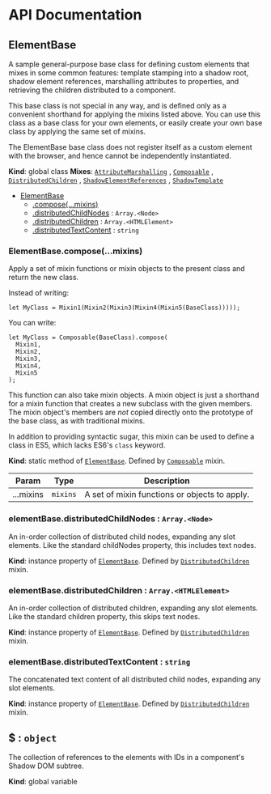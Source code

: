 # API Documentation
<a name="ElementBase"></a>
## ElementBase
A sample general-purpose base class for defining custom elements that mixes
in some common features: template stamping into a shadow root, shadow element
references, marshalling attributes to properties, and retrieving the children
distributed to a component.

This base class is not special in any way, and is defined only as a
convenient shorthand for applying the mixins listed above. You can use this
class as a base class for your own elements, or easily create your own base
class by applying the same set of mixins.

The ElementBase base class does not register itself as a custom element with
the browser, and hence cannot be independently instantiated.

  **Kind**: global class
**Mixes**: <code>[AttributeMarshalling](../basic-component-mixins/docs/AttributeMarshalling.md)</code>
  , <code>[Composable](../basic-component-mixins/docs/Composable.md)</code>
  , <code>[DistributedChildren](../basic-component-mixins/docs/DistributedChildren.md)</code>
  , <code>[ShadowElementReferences](../basic-component-mixins/docs/ShadowElementReferences.md)</code>
  , <code>[ShadowTemplate](../basic-component-mixins/docs/ShadowTemplate.md)</code>
  

* [ElementBase](#ElementBase)
    * [.compose(...mixins)](#Composable.compose)
    * [.distributedChildNodes](#DistributedChildren+distributedChildNodes) : <code>Array.&lt;Node&gt;</code>
    * [.distributedChildren](#DistributedChildren+distributedChildren) : <code>Array.&lt;HTMLElement&gt;</code>
    * [.distributedTextContent](#DistributedChildren+distributedTextContent) : <code>string</code>

<a name="Composable.compose"></a>
### ElementBase.compose(...mixins)
Apply a set of mixin functions or mixin objects to the present class and
return the new class.

Instead of writing:

    let MyClass = Mixin1(Mixin2(Mixin3(Mixin4(Mixin5(BaseClass)))));

You can write:

    let MyClass = Composable(BaseClass).compose(
      Mixin1,
      Mixin2,
      Mixin3,
      Mixin4,
      Mixin5
    );

This function can also take mixin objects. A mixin object is just a
shorthand for a mixin function that creates a new subclass with the given
members. The mixin object's members are *not* copied directly onto the
prototype of the base class, as with traditional mixins.

In addition to providing syntactic sugar, this mixin can be used to
define a class in ES5, which lacks ES6's `class` keyword.

  **Kind**: static method of <code>[ElementBase](#ElementBase)</code>. Defined by <code>[Composable](../basic-component-mixins/docs/Composable.md)</code> mixin.

| Param | Type | Description |
| --- | --- | --- |
| ...mixins | <code>mixins</code> | A set of mixin functions or objects to apply. |

<a name="DistributedChildren+distributedChildNodes"></a>
### elementBase.distributedChildNodes : <code>Array.&lt;Node&gt;</code>
An in-order collection of distributed child nodes, expanding any slot
elements. Like the standard childNodes property, this includes text
nodes.

  **Kind**: instance property of <code>[ElementBase](#ElementBase)</code>. Defined by <code>[DistributedChildren](../basic-component-mixins/docs/DistributedChildren.md)</code> mixin.
<a name="DistributedChildren+distributedChildren"></a>
### elementBase.distributedChildren : <code>Array.&lt;HTMLElement&gt;</code>
An in-order collection of distributed children, expanding any slot
elements. Like the standard children property, this skips text nodes.

  **Kind**: instance property of <code>[ElementBase](#ElementBase)</code>. Defined by <code>[DistributedChildren](../basic-component-mixins/docs/DistributedChildren.md)</code> mixin.
<a name="DistributedChildren+distributedTextContent"></a>
### elementBase.distributedTextContent : <code>string</code>
The concatenated text content of all distributed child nodes, expanding
any slot elements.

  **Kind**: instance property of <code>[ElementBase](#ElementBase)</code>. Defined by <code>[DistributedChildren](../basic-component-mixins/docs/DistributedChildren.md)</code> mixin.
<a name="$"></a>
## $ : <code>object</code>
The collection of references to the elements with IDs in a component's
Shadow DOM subtree.

  **Kind**: global variable
